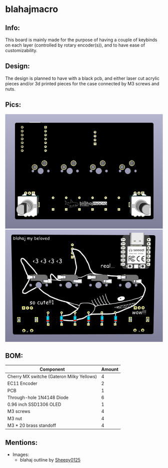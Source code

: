 # blahajmacro

## Info:
This board is mainly made for the purpose of having a couple of keybinds on each layer (controlled by rotary encoder(s)), and to have ease of customizability.

## Design:
The design is planned to have with a black pcb, and either laser cut acrylic pieces and/or 3d printed pieces for the case connected by M3 screws and nuts.

## Pics:
![front](https://github.com/chinh4thepro/blahajmacro/blob/master/pictures/front.png?raw=true)
![back](https://github.com/chinh4thepro/blahajmacro/blob/master/pictures/back.png?raw=true)

## BOM:
| Component                                       | Amount  |
|-------------------------------------------------|---------|
| Cherry MX switche (Gateron Milky Yellows)       | 4       |
| EC11 Encoder                                    | 2       |
| PCB                                             | 1       |
| Through-hole 1N4148 Diode                       | 6       |
| 0.96 inch SSD1306 OLED                          | 1       |
| M3 screws                                       | 4       |
| M3 nut                                          | 4       |
| M3 * 20 brass standoff                          | 4       |

## Mentions:
- Images:
  - blahaj outline by [Sheepy0125](https://github.com/sheepy0125)
